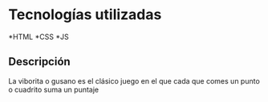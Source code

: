 # Tecnologías utilizadas 
  
 *HTML
 *CSS
 *JS

## Descripción

 La viborita o gusano es el clásico juego en el que 
 cada que comes un punto o cuadrito suma un puntaje

